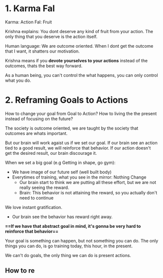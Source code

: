 # 1. Karma Fal

Karma: Action
Fal: Fruit

Krishna explains: 
You dont deserve any kind of fruit from your action. 
The only thing that you deserve is the action itself.

Human language:
We are outcome oriented. 
When I dont get the outcome that I want, it shatters our motivation.

Krishna means if you **devote yourselves to your actions** instead of the outcomes, thats the best way forward.

As a human being, you can't control the what happens, you can only control what you do.


# 2. Reframing Goals to Actions

How to change your goal from Goal to Action?
How to living the the present instead of focusing on the future?

The society is outcome oriented, we are taught by the society that outcomes are whats important.

But our brain will work agaist us if we set our goal.
If our brain see an action tied to a good result, we will reinforce that behavior.
If our action doesn't get the desired result, our brain discourage it.

When we set a big goal (e.g  Getting in shape, go gym):
- We have image of our future self (well built body)
- Everytimes of training, what you see in the mirror: Nothing Change
	- Our brain start to think we are putting all these effort, but we are not really seeing the reward.
	- Brain: This behavior is not attaining the reward, so you actually don't need to continue

We love instant gratification.
- Our brain see the behavior has reward right away.


**==If we have that abstract goal in mind, it's gonna be very hard to reinforce that behavior==**

Your goal is something can happen, but not something you can do.
The only things you can do, is go training today, this hour, in the present.

We can't do goals, the only thing we can do is present actions.

## How to re